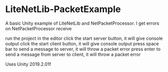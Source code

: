 # LiteNetLib-PacketExample
A basic Unity example of LiteNetLib and NetPacketProcessor. I get errors on NetPacketProcessor receive

run the project in the editor
click the start server button, it will give console output
click the start client button, it will give console output
press space bar to send a message to server, it will throw a packet error
press enter to send a message from server to client, it will throw a packet error

Uses Unity 2019.2.01f
